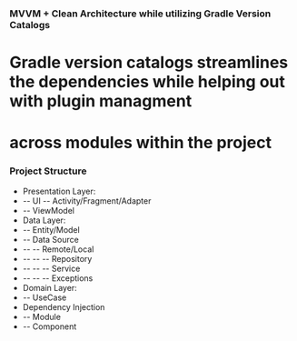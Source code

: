 ### MVVM + Clean Architecture while utilizing Gradle Version Catalogs

# Gradle version catalogs streamlines the dependencies while helping out with plugin managment
# across modules within the project

### Project Structure
- Presentation Layer: 
- -- UI -- Activity/Fragment/Adapter
- -- ViewModel
- Data Layer:
- -- Entity/Model
- -- Data Source
- -- -- Remote/Local
- -- -- -- Repository
- -- -- -- Service
- -- -- -- Exceptions
- Domain Layer:
- -- UseCase
- Dependency Injection
- -- Module
- -- Component